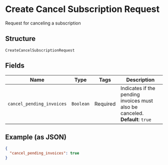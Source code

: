 
# Create Cancel Subscription Request

Request for canceling a subscription

## Structure

`CreateCancelSubscriptionRequest`

## Fields

| Name | Type | Tags | Description |
|  --- | --- | --- | --- |
| `cancel_pending_invoices` | `Boolean` | Required | Indicates if the pending invoices must also be canceled.<br>**Default**: `true` |

## Example (as JSON)

```json
{
  "cancel_pending_invoices": true
}
```

